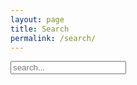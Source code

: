```yaml
---
layout: page
title: Search
permalink: /search/
---
```

<!-- Html Elements for Search -->
<div id="search-container">
<input type="text" id="search-input" placeholder="search...">
<ul id="results-container"></ul>
</div>

<!-- Script pointing to search-script.js -->
<amp-script src="/js/search-script.js" type="text/javascript"></amp-script>

<!-- Configuration -->
<amp-script src="/js/search.js" type="text/javascript"></amp-script>
